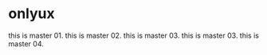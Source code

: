 # onlyux
this is master 01.
this is master 02.
this is master 03.
this is master 03.
this is master 04.
